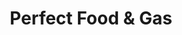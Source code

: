 ---
title: "Perfect Food & Gas"
url: /tulsa/perfect-food-and-gas-east-11th-street/
shop: convenience
---